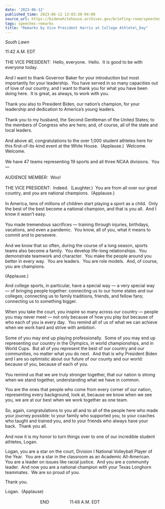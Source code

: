 ```yaml
---
date: '2023-06-12'
published_time: 2023-06-12 13:03:30-04:00
source_url: https://bidenwhitehouse.archives.gov/briefing-room/speeches-remarks/2023/06/12/remarks-by-vice-president-harris-at-college-athlete-day/
tags: speeches-remarks
title: "Remarks by Vice President Harris at College Athlete\_Day"
---
```

 
*South Lawn*

11:42 A.M. EDT  
   
THE VICE PRESIDENT:  Hello, everyone.  Hello.  It is good to be with
everyone today.   
   
And I want to thank Governor Baker for your introduction but most
importantly for your leadership.  You have served in so many capacities
out of love of our country, and I want to thank you for what you have
been doing here.  It is great, as always, to work with you.  
   
Thank you also to President Biden, our nation’s champion, for your
leadership and dedication to America’s young leaders.  
   
Thank you to my husband, the Second Gentleman of the United States; to
the members of Congress who are here; and, of course, all of the state
and local leaders.  
   
And above all, congratulations to the over 1,000 student athletes here
for this first-of-its-kind event at the White House.  (Applause.) 
Welcome.  Welcome.   
   
We have 47 teams representing 19 sports and all three NCAA divisions. 
You —  
   
AUDIENCE MEMBER:  Woo!  
   
THE VICE PRESIDENT:  Indeed.  (Laughter.)  You are from all over our
great country, and you are national champions.  (Applause.)  
   
In America, tens of millions of children start playing a sport as a
child.  Only the best of the best become a national champion, and that
is you all.  And I know it wasn’t easy.  
   
You made tremendous sacrifices — training through injuries, birthdays,
vacations, and even a pandemic.  You know, all of you, what it means to
commit and to persevere.  
   
And we know that so often, during the course of a long season, sports
teams also become a family.  You develop life-long relationships.  You
demonstrate teamwork and character.  You make the people around you
better in every way.  You are leaders.  You are role models.  And, of
course, you are champions.   
  
(Applause.)     
  
And college sports, in particular, have a special way — a very special
way — of bringing people together: connecting us to our home states and
our colleges; connecting us to family traditions, friends, and fellow
fans; connecting us to something bigger.  
   
When you take the court, you inspire so many across our country — people
you may never meet — not only because of how you play but because of who
each of you is every day.  You remind all of us of what we can achieve
when we work hard and strive with ambition.  
   
Some of you may end up playing professionally.  Some of you may end up
representing our country in the Olympics, in world championships, and in
World Cups.  But all of you represent the best of our country and our
communities, no matter what you do next.  And that is why President
Biden and I are so optimistic about our future of our county and our
world: because of you, because of each of you.  
   
You remind us that we are truly stronger together, that our nation is
strong when we stand together, understanding what we have in common.   
  
You are the ones that people who come from every corner of our nation,
representing every background, look at, because we know when we see you,
we are at our best when we work together as one team.   
   
So, again, congratulations to you all and to all of the people here who
made your journey possible: to your family who supported you, to your
coaches who taught and trained you, and to your friends who always have
your back.  Thank you all.  
   
And now it is my honor to turn things over to one of our incredible
student athletes, Logan.   
  
Logan, you are a star on the court, Division I National Volleyball
Player of the Year.  You are a star in the classroom as an Academic
All-American.  You are a leader on issues like racial justice.  And you
are a community leader.  And now you are a national champion with your
Texas Longhorn teammates.  We are so proud of you.  
  
Thank you.  
  
Logan.  (Applause)  
    
                             END                 11:48 A.M. EDT
